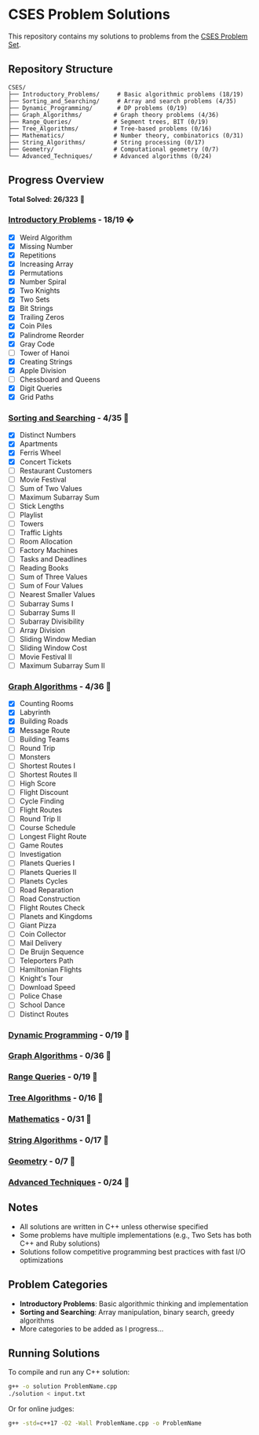# CSES Problem Solutions

This repository contains my solutions to problems from the [CSES Problem Set](https://cses.fi/problemset/).

## Repository Structure

```
CSES/
├── Introductory_Problems/     # Basic algorithmic problems (18/19)
├── Sorting_and_Searching/     # Array and search problems (4/35)
├── Dynamic_Programming/       # DP problems (0/19)
├── Graph_Algorithms/         # Graph theory problems (4/36)
├── Range_Queries/            # Segment trees, BIT (0/19)
├── Tree_Algorithms/          # Tree-based problems (0/16)
├── Mathematics/              # Number theory, combinatorics (0/31)
├── String_Algorithms/        # String processing (0/17)
├── Geometry/                 # Computational geometry (0/7)
└── Advanced_Techniques/      # Advanced algorithms (0/24)
```

## Progress Overview

**Total Solved: 26/323** 🎯

### [Introductory Problems](Introductory_Problems/) - 18/19 �
- [x] Weird Algorithm
- [x] Missing Number  
- [x] Repetitions
- [x] Increasing Array
- [x] Permutations
- [x] Number Spiral
- [x] Two Knights
- [x] Two Sets
- [x] Bit Strings
- [x] Trailing Zeros
- [x] Coin Piles
- [x] Palindrome Reorder
- [x] Gray Code
- [ ] Tower of Hanoi
- [x] Creating Strings
- [x] Apple Division
- [ ] Chessboard and Queens
- [x] Digit Queries
- [x] Grid Paths

### [Sorting and Searching](Sorting_and_Searching/) - 4/35 🔄
- [x] Distinct Numbers
- [x] Apartments
- [x] Ferris Wheel  
- [x] Concert Tickets
- [ ] Restaurant Customers
- [ ] Movie Festival
- [ ] Sum of Two Values
- [ ] Maximum Subarray Sum
- [ ] Stick Lengths
- [ ] Playlist
- [ ] Towers
- [ ] Traffic Lights
- [ ] Room Allocation
- [ ] Factory Machines
- [ ] Tasks and Deadlines
- [ ] Reading Books
- [ ] Sum of Three Values
- [ ] Sum of Four Values
- [ ] Nearest Smaller Values
- [ ] Subarray Sums I
- [ ] Subarray Sums II
- [ ] Subarray Divisibility
- [ ] Array Division
- [ ] Sliding Window Median
- [ ] Sliding Window Cost
- [ ] Movie Festival II
- [ ] Maximum Subarray Sum II

### [Graph Algorithms](Graph_Algorithms/) - 4/36 🔄
- [x] Counting Rooms
- [x] Labyrinth
- [x] Building Roads
- [x] Message Route
- [ ] Building Teams
- [ ] Round Trip
- [ ] Monsters
- [ ] Shortest Routes I
- [ ] Shortest Routes II
- [ ] High Score
- [ ] Flight Discount
- [ ] Cycle Finding
- [ ] Flight Routes
- [ ] Round Trip II
- [ ] Course Schedule
- [ ] Longest Flight Route
- [ ] Game Routes
- [ ] Investigation
- [ ] Planets Queries I
- [ ] Planets Queries II
- [ ] Planets Cycles
- [ ] Road Reparation
- [ ] Road Construction
- [ ] Flight Routes Check
- [ ] Planets and Kingdoms
- [ ] Giant Pizza
- [ ] Coin Collector
- [ ] Mail Delivery
- [ ] De Bruijn Sequence
- [ ] Teleporters Path
- [ ] Hamiltonian Flights
- [ ] Knight's Tour
- [ ] Download Speed
- [ ] Police Chase
- [ ] School Dance
- [ ] Distinct Routes

### [Dynamic Programming](Dynamic_Programming/) - 0/19 📝
### [Graph Algorithms](Graph_Algorithms/) - 0/36 📝  
### [Range Queries](Range_Queries/) - 0/19 📝
### [Tree Algorithms](Tree_Algorithms/) - 0/16 📝
### [Mathematics](Mathematics/) - 0/31 📝
### [String Algorithms](String_Algorithms/) - 0/17 📝
### [Geometry](Geometry/) - 0/7 📝
### [Advanced Techniques](Advanced_Techniques/) - 0/24 📝

## Notes
- All solutions are written in C++ unless otherwise specified
- Some problems have multiple implementations (e.g., Two Sets has both C++ and Ruby solutions)
- Solutions follow competitive programming best practices with fast I/O optimizations

## Problem Categories
- **Introductory Problems**: Basic algorithmic thinking and implementation
- **Sorting and Searching**: Array manipulation, binary search, greedy algorithms
- More categories to be added as I progress...

## Running Solutions
To compile and run any C++ solution:
```bash
g++ -o solution ProblemName.cpp
./solution < input.txt
```

Or for online judges:
```bash
g++ -std=c++17 -O2 -Wall ProblemName.cpp -o ProblemName
```
